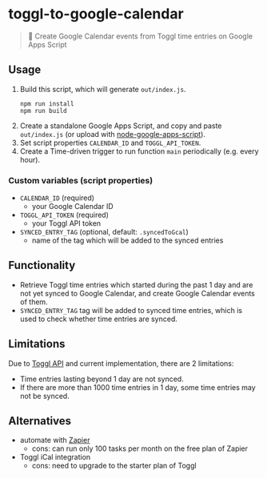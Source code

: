 toggl-to-google-calendar
====
> :calendar: Create Google Calendar events from Toggl time entries on Google Apps Script

Usage
----
1. Build this script, which will generate `out/index.js`.
    ```
    npm run install
    npm run build
    ```
1. Create a standalone Google Apps Script, and copy and paste `out/index.js` (or upload with [node-google-apps-script](https://www.npmjs.com/package/node-google-apps-script)).
1. Set script properties `CALENDAR_ID` and `TOGGL_API_TOKEN`.
1. Create a Time-driven trigger to run function `main` periodically (e.g. every hour).

### Custom variables (script properties)
- `CALENDAR_ID` (required)
	- your Google Calendar ID
- `TOGGL_API_TOKEN` (required)
	- your Toggl API token
- `SYNCED_ENTRY_TAG` (optional, default: `.syncedToGcal`)
	- name of the tag which will be added to the synced entries

Functionality
----
- Retrieve Toggl time entries which started during the past 1 day and are not yet synced to Google Calendar, and create Google Calendar events of them.
- `SYNCED_ENTRY_TAG` tag will be added to synced time entries, which is used to check whether time entries are synced.

Limitations
----
Due to [Toggl API](https://github.com/toggl/toggl_api_docs/blob/master/chapters/time_entries.md#get-time-entries-started-in-a-specific-time-range) and current implementation, there are 2 limitations:

- Time entries lasting beyond 1 day are not synced.
- If there are more than 1000 time entries in 1 day, some time entries may not be synced.

Alternatives
----
- automate with [Zapier](https://zapier.com/)
  - cons: can run only 100 tasks per month on the free plan of Zapier
- Toggl iCal integration
  - cons: need to upgrade to the starter plan of Toggl
